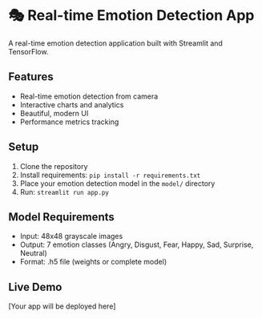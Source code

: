 # 🎭 Real-time Emotion Detection App

A real-time emotion detection application built with Streamlit and TensorFlow.

## Features
- Real-time emotion detection from camera
- Interactive charts and analytics
- Beautiful, modern UI
- Performance metrics tracking

## Setup
1. Clone the repository
2. Install requirements: `pip install -r requirements.txt`
3. Place your emotion detection model in the `model/` directory
4. Run: `streamlit run app.py`

## Model Requirements
- Input: 48x48 grayscale images
- Output: 7 emotion classes (Angry, Disgust, Fear, Happy, Sad, Surprise, Neutral)
- Format: .h5 file (weights or complete model)

## Live Demo
[Your app will be deployed here]